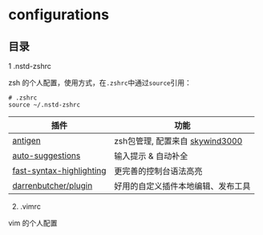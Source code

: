 # configurations

## 目录

1 .nstd-zshrc

zsh 的个人配置，使用方式，在`.zshrc`中通过`source`引用：
``` shell
# .zshrc 
source ~/.nstd-zshrc
```

|插件|功能|
|----|----|
|[antigen](https://github.com/zsh-users/antigen) | zsh包管理, 配置来自 [skywind3000](https://github.com/skywind3000/vim/blob/master/etc/zshrc.zsh)|
|[auto-suggestions](https://github.com/zsh-users/zsh-autosuggestions) | 输入提示 & 自动补全|
|[fast-syntax-highlighting](https://github.com/zdharma/fast-syntax-highlighting) | 更完善的控制台语法高亮|
|[darrenbutcher/plugin](https://github.com/darrenbutcher/plugin) | 好用的自定义插件本地编辑、发布工具|

2. .vimrc

vim 的个人配置
